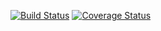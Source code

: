 [![Build Status](https://travis-ci.com/AnxhelaMehmetaj/Statistics_Calculator.svg?branch=master)](https://travis-ci.com/AnxhelaMehmetaj/Statistics_Calculator)
[![Coverage Status](https://coveralls.io/repos/github/AnxhelaMehmetaj/Statistics_Calculator/badge.svg?branch=master)](https://coveralls.io/github/AnxhelaMehmetaj/Statistics_Calculator?branch=master)